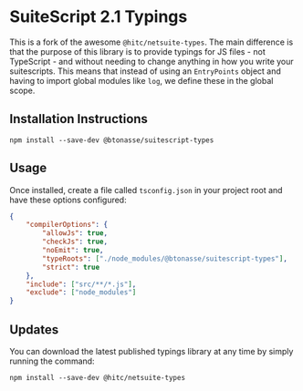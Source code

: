 # SuiteScript 2.1 Typings

This is a fork of the awesome `@hitc/netsuite-types`. The main difference is that the purpose of this library is to provide typings for JS files - not TypeScript - and without needing to change anything in how you write your suitescripts.
This means that instead of using an `EntryPoints` object and having to import global modules like `log`, we define these in the global scope.

## Installation Instructions

`npm install --save-dev @btonasse/suitescript-types`

## Usage

Once installed, create a file called `tsconfig.json` in your project root and have these options configured:

```json
{
    "compilerOptions": {
        "allowJs": true,
        "checkJs": true,
        "noEmit": true,
        "typeRoots": ["./node_modules/@btonasse/suitescript-types"],
        "strict": true
    },
    "include": ["src/**/*.js"],
    "exclude": ["node_modules"]
}
```

## Updates

You can download the latest published typings library at any time by simply running the command:

`npm install --save-dev @hitc/netsuite-types`
